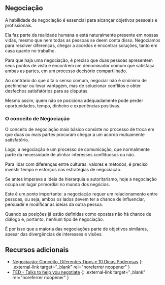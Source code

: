 ## Negociação

A habilidade de negociação é essencial para alcançar objetivos pessoais e profissionais.

Ela faz parte da realidade humana e está naturalmente presente em nossas vidas, mesmo que nem todas as pessoas se deem conta disso.
Negociamos para resolver diferenças, chegar a acordos e encontrar soluções, tanto em casa quanto no trabalho.

Para que haja uma negociação, é preciso que duas pessoas apresentem seus pontos de vista e encontrem um denominador comum que satisfaça ambas as partes, em um processo decisório compartilhado.

Ao contrário do que dita o senso comum, negociar não é sinônimo de pechinchar ou levar vantagem, mas de solucionar conflitos e obter desfechos satisfatórios para as disputas.

Mesmo assim, quem não se posiciona adequadamente pode perder oportunidades, tempo, dinheiro e experiências positivas.

### O conceito de Negociação

O conceito de negociação mais básico consiste no processo de troca em que duas ou mais partes procuram chegar a um acordo mutuamente satisfatório.

Logo, a negociação é um processo de comunicação, que normalmente parte da necessidade de alinhar interesses conflituosos ou não.

Para lidar com diferenças entre culturas, valores e métodos, é preciso investir tempo e esforços nas estratégias de negociação.

Se antes imperava a ideia de hierarquia e autoritarismo, hoje a negociação ocupa um lugar primordial no mundo dos negócios.

Este é um ponto importante: a negociação requer um relacionamento entre pessoas, ou seja, ambos os lados devem ter a chance de influenciar, persuadir e modificar as ideias da outra pessoa.

Quando as posições já estão definidas como opostas não há chance de diálogo e, portanto, nenhum tipo de negociação.

É por isso que a maioria das negociações parte de objetivos similares, apesar das divergências de interesses e visões.

## Recursos adicionais

- [Negociação: Conceito, Diferentes Tipos e 10 Dicas Poderosas](https://www.sbcoaching.com.br/blog/negociacao/) {: .external-link target="_blank" rel="noreferrer noopener" }
- [TED - Talks to help you negotiate](https://www.ted.com/talks/colin_camerer_when_you_re_making_a_deal_what_s_going_on_in_your_brain/transcript?referrer=playlist-talks_to_help_you_negotiate#t-274415) {: .external-link target="_blank" rel="noreferrer noopener" }
